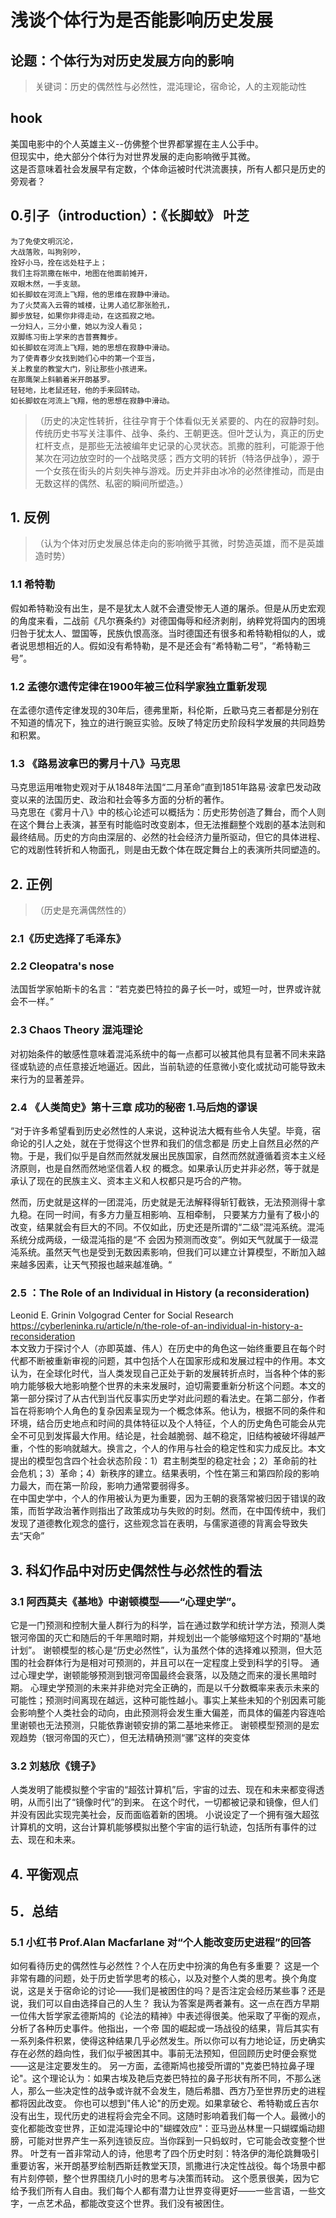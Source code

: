 # 浅谈个体行为是否能影响历史发展
## 论题：个体行为对历史发展方向的影响
>关键词：历史的偶然性与必然性，混沌理论，宿命论，人的主观能动性
## hook
美国电影中的个人英雄主义--仿佛整个世界都掌握在主人公手中。  
但现实中，绝大部分个体行为对世界发展的走向影响微乎其微。  
这是否意味着社会发展早有定数，个体命运被时代洪流裹挟，所有人都只是历史的旁观者？
## 0.引子（introduction）：《长脚蚊》 叶芝 </font>  
```
为了免使文明沉沦，  
大战落败，叫狗别吵，  
拴好小马，拴在远处柱子上；  
我们主将凯撒在帐中，地图在他面前摊开，  
双眼木然，一手支颔。  
如长脚蚊在河流上飞翔，他的思维在寂静中滑动。  
为了火焚高入云霄的城楼，让男人追忆那张脸孔，  
脚步放轻，如果你非得走动，在这孤寂之地。  
一分妇人，三分小童，她以为没人看见；  
双脚练习街上学来的吉普赛舞步。  
如长脚蚊在河流上飞翔，她的思想在寂静中滑动。  
为了使青春少女找到她们心中的第一个亚当，  
关上教皇的教堂大门，别让那些小孩进来。  
在那鹰架上斜躺着米开朗基罗。  
轻轻地，比老鼠还轻，他的手来回转动。  
如长脚蚊在河流上飞翔，他的思想在寂静中滑动。
```
>（历史的决定性转折，往往孕育于个体看似无关紧要的、内在的寂静时刻。传统历史书写关注事件、战争、条约、王朝更迭。但叶芝认为，真正的历史杠杆支点，是那些无法被编年史记录的心灵状态。凯撒的胜利，可能源于他某次在河边放空时的一个战略灵感；西方文明的转折（特洛伊战争），源于一个女孩在街头的片刻失神与游戏。历史并非由冰冷的必然律推动，而是由无数这样的偶然、私密的瞬间所塑造。）
## 1.	反例  
>（认为个体对历史发展总体走向的影响微乎其微，时势造英雄，而不是英雄造时势）
### 1.1 希特勒
假如希特勒没有出生，是不是犹太人就不会遭受惨无人道的屠杀。但是从历史宏观的角度来看，二战前《凡尔赛条约》对德国侮辱和经济剥削，纳粹党将国内的困境归咎于犹太人、盟国等，民族仇恨高涨。当时德国还有很多和希特勒相似的人，或者说思想相近的人。假如没有希特勒，是不是还会有“希特勒二号”，“希特勒三号”。
### 1.2 孟德尔遗传定律在1900年被三位科学家独立重新发现
在孟德尔遗传定律发现的30年后，德弗里斯，科伦斯，丘歇马克三者都是分别在不知道的情况下，独立的进行豌豆实验。反映了特定历史阶段科学发展的共同趋势和积累。
### 1.3 《路易波拿巴的雾月十八》马克思  
马克思运用唯物史观对于从1848年法国“二月革命”直到1851年路易·波拿巴发动政变以来的法国历史、政治和社会等多方面的分析的著作。  
马克思在《雾月十八》中的核心论述可以概括为：历史形势创造了舞台，而个人则在这个舞台上表演，甚至有时能临时改变剧本，但无法推翻整个戏剧的基本法则和最终结局。历史的方向由深层的、必然的社会经济力量所驱动，但它的具体进程、它的戏剧性转折和人物面孔，则是由无数个体在既定舞台上的表演所共同塑造的。

## 2.	正例  
>（历史是充满偶然性的）
### 2.1《历史选择了毛泽东》
### 2.2 Cleopatra's nose  
法国哲学家帕斯卡的名言：“若克娄巴特拉的鼻子长一吋，或短一吋，世界或许就会不一样。”
### 2.3 Chaos Theory 混沌理论
对初始条件的敏感性意味着混沌系统中的每一点都可以被其他具有显著不同未来路径或轨迹的点任意接近地逼近。因此，当前轨迹的任意微小变化或扰动可能导致未来行为的显著差异。
### 2.4 《人类简史》第十三章 成功的秘密 1.马后炮的谬误
“对于许多希望看到历史必然性的人来说，这种说法大概有些令人失望。毕竟，宿命论的引人之处，就在于觉得这个世界和我们的信念都是 历史上自然且必然的产物。于是，我们似乎是自然而然就发展出民族国家，自然而然就遵循着资本主义经济原则，也是自然而然地坚信着人权 的概念。如果承认历史并非必然，等于就是承认了现在的民族主义、资本主义和人权都只是巧合的产物。  
  
然而，历史就是这样的一团混沌，历史就是无法解释得斩钉截铁，无法预测得十拿九稳。在同一时间，有多方力量互相影响、互相牵制， 只要某方力量有了极小的改变，结果就会有巨大的不同。不仅如此，历史还是所谓的“二级”混沌系统。混沌系统分成两级，一级混沌指的是“不 会因为预测而改变”。例如天气就属于一级混沌系统。虽然天气也是受到无数因素影响，但我们可以建立计算模型，不断加入越来越多因素，让天气预报也越来越准确。“
### 2.5 ：The Role of an Individual in History (a reconsideration)   
Leonid E. Grinin Volgograd Center for Social Research   
https://cyberleninka.ru/article/n/the-role-of-an-individual-in-history-a-reconsideration  
本文致力于探讨个人（亦即英雄、伟人）在历史中的角色这一始终重要且在每个时代都不断被重新审视的问题，其中包括个人在国家形成和发展过程中的作用。本文认为，在全球化时代，当人类发现自己正处于新的发展转折点时，当各种个体的影响力能够极大地影响整个世界的未来发展时，迫切需要重新分析这个问题。本文的第一部分探讨了从古代到当代反事实历史学对此问题的看法史。在第二部分，作者旨在将影响个人角色的复杂因素呈现为一个概念体系。他认为，根据不同的条件和环境，结合历史地点和时间的具体特征以及个人特征，个人的历史角色可能会从完全不可见到发挥最大作用。结论是，社会越脆弱、越不稳定，旧结构被破坏得越严重，个性的影响就越大。换言之，个人的作用与社会的稳定性和实力成反比。本文提出的模型包含四个社会状态阶段：1）君主制类型的稳定社会；2）革命前的社会危机；3）革命；4）新秩序的建立。结果表明，个性在第三和第四阶段的影响力最大，而在第一阶段，影响力通常要弱得多。  
在中国史学中，个人的作用被认为更为重要，因为王朝的衰落常被归因于错误的政策，而哲学政治著作则指出了政策成功与失败的时刻。然而，在中国传统中，我们发现了道德教化观念的盛行，这些观念旨在表明，与儒家道德的背离会导致失去“天命”

## 3.	科幻作品中对历史偶然性与必然性的看法
### 3.1	阿西莫夫《基地》中谢顿模型——“心理史学”。
它是一门预测和控制大量人群行为的科学，旨在通过数学和统计学方法，预测人类银河帝国的灭亡和随后的千年黑暗时期，并规划出一个能够缩短这个时期的“基地计划”。 谢顿模型的核心是“历史必然性”，认为虽然个体的选择难以预测，但大范围的社会群体行为是相对可预测的，并且可以在一定程度上受到科学的引导。 通过心理史学，谢顿能够预测到银河帝国最终会衰落，以及随之而来的漫长黑暗时期。
心理史学预测的未来并非绝对完全正确的，而是以千分数概率来表示未来的可能性；预测时间离现在越远，这种可能性越小。事实上某些未知的个别因素可能会影响整个人类社会的动向，由此预测将会发生重大偏差，而具体的偏差内容连哈里谢顿也无法预测，只能依靠谢顿安排的第二基地来修正。
谢顿模型预测的是宏观趋势（银河帝国的灭亡），但无法精确预测“骡”这样的突变体
### 3.2	刘慈欣《镜子》
人类发明了能模拟整个宇宙的“超弦计算机”后，宇宙的过去、现在和未来都变得透明，从而引出了“镜像时代”的到来。 在这个时代，一切都被记录和镜像，但人们并没有因此实现完美社会，反而面临着新的困境。 小说设定了一个拥有强大超弦计算机的文明，这台计算机能够模拟出整个宇宙的运行轨迹，包括所有事件的过去、现在和未来。 
## 4.	平衡观点

## 5．总结
### 5.1 小红书 Prof.Alan Macfarlane 对“个人能改变历史进程”的回答
如何看待历史的偶然性与必然性？个人在历史中扮演的角色有多重要？ 这是一个非常有趣的问题，处于历史哲学思考的核心，以及对整个人类的思考。换个角度说，这是关于宿命论的讨论——我们是被困住的吗？是否注定会经历某些事？还是说，我们可以自由选择自己的人生？ 我认为答案是两者兼有。这一点在西方早期一位伟大哲学家孟德斯鸠的《论法的精神》中表述得很美。他采取了平衡的观点，分析了各种历史事件。他指出，一个帝 国的崛起或一场战役的结果，背后其实有一系列条件积累，使得这种结果几乎必然发生。所以你可以有力地论证，历史确实存在必然的趋向性，我们似乎被困其中。事前无法预知，但回顾历史时便会察觉——这是注定要发生的。 另一方面，孟德斯鸠也接受所谓的"克娄巴特拉鼻子理论"。这个理论认为：如果古埃及艳后克娄巴特拉的鼻子形状有所不同，不那么迷人，那么一些决定性的战争或许就不会发生，随后希腊、西方乃至世界历史的进程都将因此改变。 你也可以想到"伟人论"的历史观。如果拿破仑、希特勒或丘吉尔没有出生，现代历史的进程将会完全不同。这随时影响着我们每一个人。最微小的变化都能改变世界，正如混沌理论中的"蝴蝶效应"：亚马逊丛林里一只蝴蝶煽动翅膀，可能对世界产生一系列连锁反应。当你踩到一只蚂蚁时，它可能会改变整个世界。 叶芝有一首非常动人的诗，他思考了四个历史时刻：特洛伊的海伦跳舞吸引重要访客，米开朗基罗绘制西斯廷教堂天顶，凯撒进行决定性战役。每个场景中都有片刻停顿，整个世界围绕几小时的思考与决策而转动。 这个愿景很美，因为它给予我们所有人自由。我们每个人都有潜力让世界变得更好——一些言语，一些文字，一点艺术品，都能改变这个世界。我们没有被困住。


